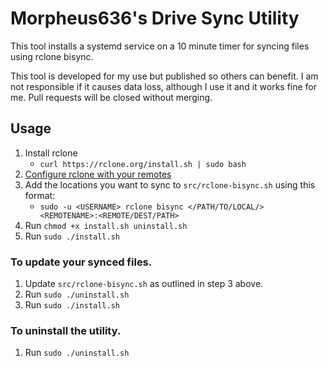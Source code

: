 # Morpheus636's Drive Sync Utility
This tool installs a systemd service on a 10 minute timer for syncing files using rclone
bisync.

This tool is developed for my use but published so others can benefit. I am not responsible if it causes data loss, although I use it and it works fine for me. Pull requests will be closed without merging.

## Usage
1. Install rclone
    - `curl https://rclone.org/install.sh | sudo bash`
2. [Configure rclone with your remotes](https://rclone.org/docs/)
3. Add the locations you want to sync to `src/rclone-bisync.sh` using this format:
    - `sudo -u <USERNAME> rclone bisync </PATH/TO/LOCAL/> <REMOTENAME>:<REMOTE/DEST/PATH>`
4. Run `chmod +x install.sh uninstall.sh`
5. Run `sudo ./install.sh`

### To update your synced files.
1. Update `src/rclone-bisync.sh` as outlined in step 3 above.
2. Run `sudo ./uninstall.sh`
3. Run `sudo ./install.sh`

### To uninstall the utility.
1. Run `sudo ./uninstall.sh`

